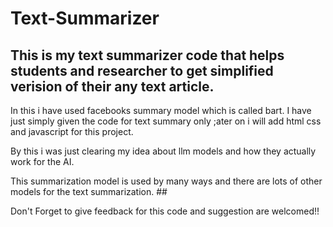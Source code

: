 # Text-Summarizer #
 

## This is my text summarizer code that helps students and researcher to get simplified verision of their any text article.

In this i have used facebooks summary model which is called bart. I have just simply given the code for text summary only ;ater on i will add html css and javascript for this project.

By this i was just clearing my idea about llm models and how they actually work for the AI.

This summarization model is used by many ways and there are lots of other models for the text summarization. ##

Don't Forget to give feedback for this code and suggestion are welcomed!!